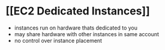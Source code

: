 # [[EC2 Dedicated Instances]]

- instances run on hardware thats dedicated to you
- may share hardware with other instances in same account
- no control over instance placement